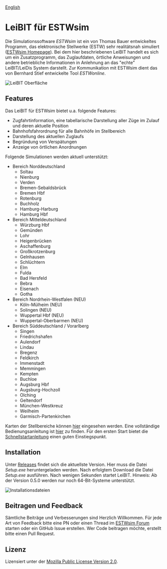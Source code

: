 [English](README.en.md)

# LeiBIT für ESTWsim
Die Simulationssoftware *ESTWsim* ist ein von Thomas Bauer entwickeltes Programm, das elektronische Stellwerke (ESTW) sehr realitätsnah simuliert ([ESTWsim Homepage](https://www.estwsim.de)). Bei dem hier beschriebenen LeiBIT handelt es sich um ein Zusatzprogramm, das Zuglaufdaten, örtliche Anweisungen und andere betriebliche Informationen in Anlehnung an das "echte" LeiBIT/LeiDis System darstellt. Zur Kommunikation mit ESTWsim dient das von Bernhard Stief entwickelte Tool *ESTWonline*.

![LeiBIT Oberfläche](https://raw.githubusercontent.com/wiki/jannikbecker/leibit/img/overview_windows.png)

## Features
Das LeiBIT für ESTWsim bietet u.a. folgende Features:

- Zugfahrtinformation, eine tabellarische Darstellung aller Züge im Zulauf und deren aktuelle Position
- Bahnhofsfahrordnung für alle Bahnhöfe im Stellbereich
- Darstellung des aktuellen Zuglaufs
- Begründung von Verspätungen
- Anzeige von örtlichen Anordnungen

Folgende Simulationen werden aktuell unterstützt:

- Bereich Norddeutschland
    - Soltau
    - Nienburg
    - Verden
    - Bremen-Sebaldsbrück
    - Bremen Hbf
    - Rotenburg
    - Buchholz
    - Hamburg-Harburg
    - Hamburg Hbf
- Bereich Mitteldeutschland
    - Würzburg Hbf
    - Gemünden
    - Lohr
    - Heigenbrücken
    - Aschaffenburg
    - Großkrotzenburg
    - Gelnhausen
    - Schlüchtern
    - Elm
    - Fulda
    - Bad Hersfeld
    - Bebra
    - Eisenach
    - Gotha
- Bereich Nordrhein-Westfalen (NEU)
    - Köln-Mülheim (NEU)
    - Solingen (NEU)
    - Wuppertal Hbf (NEU)
    - Wuppertal-Oberbarmen (NEU)
- Bereich Süddeutschland / Vorarlberg
    - Singen
    - Friedrichshafen
    - Aulendorf
    - Lindau
    - Bregenz
    - Feldkirch
    - Immenstadt
    - Memmingen
    - Kempten
    - Buchloe
    - Augsburg Hbf
    - Augsburg-Hochzoll
    - Olching
    - Geltendorf
    - München-Westkreuz
    - Weilheim
    - Garmisch-Partenkirchen

Karten der Stellbereiche können [hier](maps) eingesehen werden. Eine vollständige Bedienungsanleitung ist [hier](https://github.com/jannikbecker/leibit/wiki) zu finden. Für den ersten Start bietet die [Schnellstartanleitung](https://github.com/jannikbecker/leibit/wiki/Schnellstartanleitung) einen guten Einstiegspunkt.

## Installation
Unter [Releases](https://github.com/jannikbecker/leibit/releases/latest) findet sich die aktuellste Version. Hier muss die Datei *Setup.exe* heruntergeladen werden. Nach erfolgtem Download die Datei *Setup.exe* ausführen. Nach wenigen Sekunden startet LeiBIT. Hinweis: Ab der Version 0.5.0 werden nur noch 64-Bit-Systeme unterstützt.

![Installationsdateien](https://raw.githubusercontent.com/wiki/jannikbecker/leibit/img/github_releases.png)

## Beitragen und Feedback
Sämtliche Beiträge und Verbesserungen sind Herzlich Willkommen. Für jede Art von Feedback bitte eine PN oder einen Thread im [ESTWsim Forum](https://estwsim-forum.de/) starten oder ein GitHub Issue erstellen. Wer Code beitragen möchte, erstellt bitte einen Pull Request.

## Lizenz
Lizensiert unter der [Mozilla Public License Version 2.0](LICENSE).